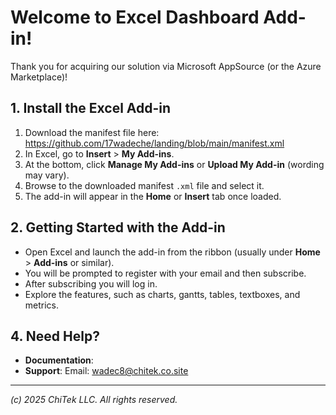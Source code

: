 # Welcome to Excel Dashboard Add-in!

Thank you for acquiring our solution via Microsoft AppSource (or the Azure Marketplace)! 

## 1. Install the Excel Add-in
1. Download the manifest file here: https://github.com/17wadeche/landing/blob/main/manifest.xml
3. In Excel, go to **Insert** > **My Add-ins**.
4. At the bottom, click **Manage My Add-ins** or **Upload My Add-in** (wording may vary).
5. Browse to the downloaded manifest `.xml` file and select it.
6. The add-in will appear in the **Home** or **Insert** tab once loaded.

## 2. Getting Started with the Add-in
- Open Excel and launch the add-in from the ribbon (usually under **Home** > **Add-ins** or similar).
- You will be prompted to register with your email and then subscribe.
- After subscribing you will log in.
- Explore the features, such as charts, gantts, tables, textboxes, and metrics.

## 4. Need Help?
- **Documentation**: 
- **Support**: Email: wadec8@chitek.co.site

---

*(c) 2025 ChiTek LLC. All rights reserved.* 
